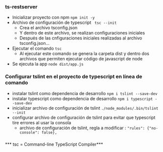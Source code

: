 ### ts-restserver

- Inicializar proyecto con npm  ```npm init -y ```
- Archivo de configuración de typescript ``` tsc --init```
    - Crea el archivo tsconfig.json
    - Y dentro de este archivo, se realizan configuraciones iniciales
    - Después de las cnfiguraciones iniciales realizadas al archivo  tsconfig.json...
- Ejecutar el comando ```tsc```
    - Al ejecutar este comando se genera la carpeta dist y dentro dos archivos que permiten ejecutar código de javascript de node
- Se ejecuta la app ```node dist/app.js ```

### Configurar tslint en el proyecto de typescript en línea de comando
- instalar tslint como dependencia de desarrollo ```npm i tslint --save-dev ```
- instalar typescript como dependencia de desarrollo ```npm i typescript --save-dev ```
- inicializar archivo de configuración de tslint ```./node_modules/.bin/tslint --init ```
- configurar archivo de configuración de tslint para evitar que typescript tire errores al usar la consola
    - archivo de configuración de tslint, regla a modificar : ```"rules": {"no-console": false},```

###


*** tsc = Command-line TypeScript Compiler***
